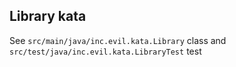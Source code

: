 ## Library kata

See `src/main/java/inc.evil.kata.Library` class and `src/test/java/inc.evil.kata.LibraryTest` test
